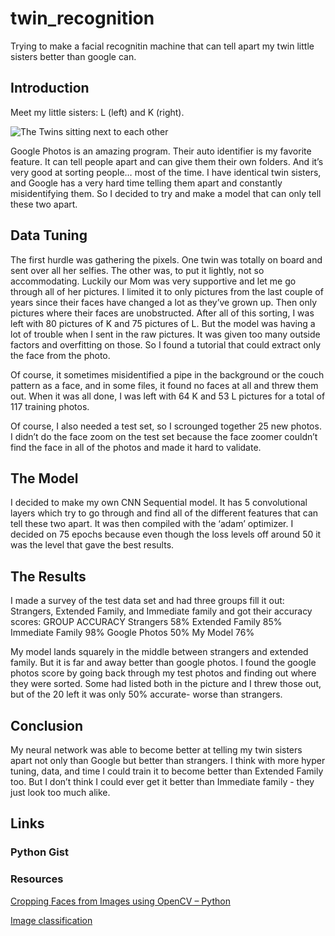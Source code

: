 # twin_recognition

Trying to make a facial recognitin machine that can tell apart my twin little sisters better than google can.

## Introduction
Meet my little sisters: L (left) and K (right). 

![The Twins sitting next to each other](images/)


Google Photos is an amazing program. Their auto identifier is my favorite feature. It can tell people apart and can give them their own folders. And it’s very good at sorting people… most of the time. I have identical twin sisters, and Google has a very hard time telling them apart and constantly misidentifying them. So I decided to try and make a model that can only tell these two apart.


## Data Tuning
The first hurdle was gathering the pixels. One twin was totally on board and sent over all her selfies. The other was, to put it lightly, not so accommodating. Luckily our Mom was very supportive and let me go through all of her pictures. I limited it to only pictures from the last couple of years since their faces have changed a lot as they’ve grown up. Then only pictures where their faces are unobstructed. After all of this sorting, I was left with 80 pictures of K and 75 pictures of L. 
But the model was having a lot of trouble when I sent in the raw pictures. It was given too many outside factors and overfitting on those. So I found a tutorial that could extract only the face from the photo.

Of course, it sometimes misidentified a pipe in the background or the couch pattern as a face, and in some files, it found no faces at all and threw them out. When it was all done, I was left with 64 K and 53 L pictures for a total of 117 training photos.

Of course, I also needed a test set, so I scrounged together 25 new photos. I didn’t do the face zoom on the test set because the face zoomer couldn’t find the face in all of the photos and made it hard to validate.

## The Model
I decided to make my own CNN Sequential model. It has 5 convolutional layers which try to go through and find all of the different features that can tell these two apart. It was then compiled with the ‘adam’ optimizer. I decided on 75 epochs because even though the loss levels off around 50 it was the level that gave the best results.


## The Results
I made a survey of the test data set and had three groups fill it out: Strangers, Extended Family, and Immediate family and got their accuracy scores:
GROUP
ACCURACY
Strangers
58%
Extended Family
85%
Immediate Family
98%
Google Photos
50%
My Model
76%

My model lands squarely in the middle between strangers and extended family. But it is far and away better than google photos. I found the google photos score by going back through my test photos and finding out where they were sorted. Some had listed both in the picture and I threw those out, but of the 20 left it was only 50% accurate- worse than strangers.


## Conclusion
My neural network was able to become better at telling my twin sisters apart not only than Google but better than strangers. I think with more hyper tuning, data, and time I could train it to become better than Extended Family too. But I don’t think I could ever get it better than Immediate family - they just look too much alike.

## Links
### Python Gist

### Resources
[Cropping Faces from Images using OpenCV – Python](https://www.google.com/url?q=https://www.geeksforgeeks.org/cropping-faces-from-images-using-opencv-python/&sa=D&source=docs&ust=1643328048164019&usg=AOvVaw2jqds9_VsS4oJswS_rfi4n)

[Image classification](https://www.tensorflow.org/tutorials/images/classification)

